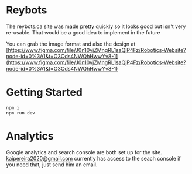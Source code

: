 # Reybots
The reybots.ca site was made pretty quickly so it looks good but isn't very re-usable. That would be a good idea to implement in the future

You can grab the image format and also the design at [https://www.figma.com/file/J0n10vjZMngRL1saQjP4Fz/Robotics-Website?node-id=0%3A1&t=O3Ods4NWQhHwwYv8-1](https://www.figma.com/file/J0n10vjZMngRL1saQjP4Fz/Robotics-Website?node-id=0%3A1&t=O3Ods4NWQhHwwYv8-1)


# Getting Started

```
npm i
npm run dev
```

# Analytics
 
Google analytics and search console are both set up for the site. kaipereira2020@gmail.com currently has access to the seach console if you need that, just send him an email.
